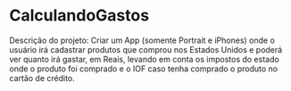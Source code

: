 # CalculandoGastos

Descrição do projeto:
Criar um App (somente Portrait e iPhones) onde o usuário irá cadastrar produtos que comprou nos Estados Unidos e poderá ver quanto irá gastar, em Reais, levando em conta os impostos do estado onde o produto foi comprado e o IOF caso tenha comprado o produto no cartão de crédito.
